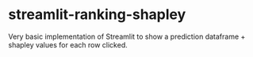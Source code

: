# streamlit-ranking-shapley

Very basic implementation of Streamlit to show a prediction dataframe + shapley values for each row clicked.